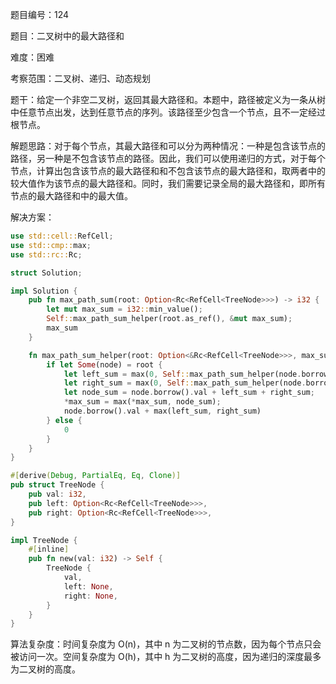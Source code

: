 题目编号：124

题目：二叉树中的最大路径和

难度：困难

考察范围：二叉树、递归、动态规划

题干：给定一个非空二叉树，返回其最大路径和。本题中，路径被定义为一条从树中任意节点出发，达到任意节点的序列。该路径至少包含一个节点，且不一定经过根节点。

解题思路：对于每个节点，其最大路径和可以分为两种情况：一种是包含该节点的路径，另一种是不包含该节点的路径。因此，我们可以使用递归的方式，对于每个节点，计算出包含该节点的最大路径和和不包含该节点的最大路径和，取两者中的较大值作为该节点的最大路径和。同时，我们需要记录全局的最大路径和，即所有节点的最大路径和中的最大值。

解决方案：

```rust
use std::cell::RefCell;
use std::cmp::max;
use std::rc::Rc;

struct Solution;

impl Solution {
    pub fn max_path_sum(root: Option<Rc<RefCell<TreeNode>>>) -> i32 {
        let mut max_sum = i32::min_value();
        Self::max_path_sum_helper(root.as_ref(), &mut max_sum);
        max_sum
    }

    fn max_path_sum_helper(root: Option<&Rc<RefCell<TreeNode>>>, max_sum: &mut i32) -> i32 {
        if let Some(node) = root {
            let left_sum = max(0, Self::max_path_sum_helper(node.borrow().left.as_ref(), max_sum));
            let right_sum = max(0, Self::max_path_sum_helper(node.borrow().right.as_ref(), max_sum));
            let node_sum = node.borrow().val + left_sum + right_sum;
            *max_sum = max(*max_sum, node_sum);
            node.borrow().val + max(left_sum, right_sum)
        } else {
            0
        }
    }
}

#[derive(Debug, PartialEq, Eq, Clone)]
pub struct TreeNode {
    pub val: i32,
    pub left: Option<Rc<RefCell<TreeNode>>>,
    pub right: Option<Rc<RefCell<TreeNode>>>,
}

impl TreeNode {
    #[inline]
    pub fn new(val: i32) -> Self {
        TreeNode {
            val,
            left: None,
            right: None,
        }
    }
}
```

算法复杂度：时间复杂度为 O(n)，其中 n 为二叉树的节点数，因为每个节点只会被访问一次。空间复杂度为 O(h)，其中 h 为二叉树的高度，因为递归的深度最多为二叉树的高度。